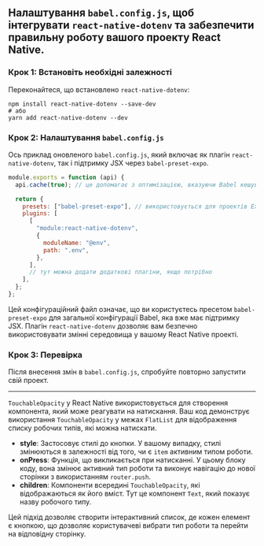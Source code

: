 ## Налаштування `babel.config.js`, щоб інтегрувати `react-native-dotenv` та забезпечити правильну роботу вашого проекту React Native.

### Крок 1: Встановіть необхідні залежності

Переконайтеся, що встановлено `react-native-dotenv`:

```shell
npm install react-native-dotenv --save-dev
# або
yarn add react-native-dotenv --dev
```

### Крок 2: Налаштування `babel.config.js`

Ось приклад оновленого `babel.config.js`, який включає як плагін `react-native-dotenv`, так і підтримку JSX через `babel-preset-expo`.

```javascript
module.exports = function (api) {
  api.cache(true); // це допомагає з оптимізацією, вказуючи Babel кешувати результати

  return {
    presets: ["babel-preset-expo"], // використовується для проектів Expo, включає підтримку JSX
    plugins: [
      [
        "module:react-native-dotenv",
        {
          moduleName: "@env",
          path: ".env",
        },
      ],
      // тут можна додати додаткові плагіни, якщо потрібно
    ],
  };
};
```

Цей конфігураційний файл означає, що ви користуєтесь пресетом `babel-preset-expo` для загальної конфігурації Babel, яка вже має підтримку JSX. Плагін `react-native-dotenv` дозволяє вам безпечно використовувати змінні середовища у вашому React Native проекті.

### Крок 3: Перевірка

Після внесення змін в `babel.config.js`, спробуйте повторно запустити свій проект.

---

`TouchableOpacity` у React Native використовується для створення компонента, який може реагувати на натискання. Ваш код демонструє використання `TouchableOpacity` у межах `FlatList` для відображення списку робочих типів, які можна натискати.

- **style**: Застосовує стилі до кнопки. У вашому випадку, стилі змінюються в залежності від того, чи є `item` активним типом роботи.
- **onPress**: Функція, що викликається при натисканні. У цьому блоку коду, вона змінює активний тип роботи та виконує навігацію до нової сторінки з використанням `router.push`.
- **children**: Компоненти всередині `TouchableOpacity`, які відображаються як його вміст. Тут це компонент `Text`, який показує назву робочого типу.

Цей підхід дозволяє створити інтерактивний список, де кожен елемент є кнопкою, що дозволяє користувачеві вибрати тип роботи та перейти на відповідну сторінку.
